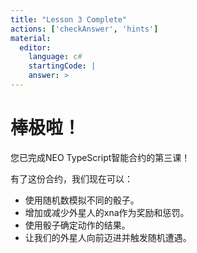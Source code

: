 ```yaml
---
title: "Lesson 3 Complete"
actions: ['checkAnswer', 'hints']
material: 
  editor:
    language: c#
    startingCode: |
    answer: > 
---
```


# 棒极啦！

您已完成NEO TypeScript智能合约的第三课！

有了这份合约，我们现在可以：

- 使用随机数模拟不同的骰子。
- 增加或减少外星人的xna作为奖励和惩罚。
- 使用骰子确定动作的结果。
- 让我们的外星人向前迈进并触发随机遭遇。
